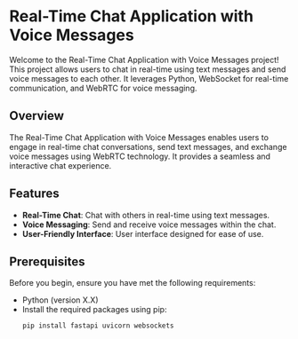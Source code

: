 # Real-Time Chat Application with Voice Messages

Welcome to the Real-Time Chat Application with Voice Messages project! This project allows users to chat in real-time using text messages and send voice messages to each other. It leverages Python, WebSocket for real-time communication, and WebRTC for voice messaging.

## Overview

The Real-Time Chat Application with Voice Messages enables users to engage in real-time chat conversations, send text messages, and exchange voice messages using WebRTC technology. It provides a seamless and interactive chat experience.

## Features

- **Real-Time Chat**: Chat with others in real-time using text messages.
- **Voice Messaging**: Send and receive voice messages within the chat.
- **User-Friendly Interface**: User interface designed for ease of use.

## Prerequisites

Before you begin, ensure you have met the following requirements:

- Python (version X.X)
- Install the required packages using pip:
  ```bash
  pip install fastapi uvicorn websockets
